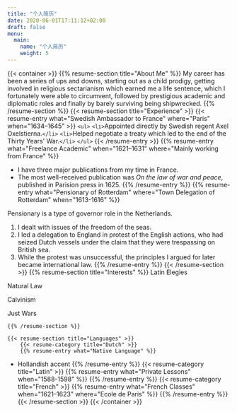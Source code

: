 ```yaml
---
title: "个人简历"
date: 2020-06-01T17:11:12+02:00
draft: false
menu:
  main:
    name: "个人简历"
    weight: 5
---
```

{{< container >}}
    {{% resume-section title="About Me" %}}
My career has been a series of ups and downs, starting out as a child
prodigy, getting involved in religious sectarianism which earned me a
life sentence, which I fortunately were able to circumvent, followed by
prestigious academic and diplomatic roles and finally by barely surviving being
shipwrecked.
    {{% /resume-section %}}
    {{< resume-section title="Experience" >}}
        {{< resume-entry what="Swedish Ambassador to France"
                        where="Paris"
                        when="1634–1645" >}}
            `<ul>`
                `<li>`Appointed directly by Swedish regent Axel Oxelstierna.`</li>`
                `<li>`Helped negotiate a treaty which led to the end of the Thirty
                Years' War.`</li>`
            `</ul>`
        {{< /resume-entry >}}
        {{% resume-entry what="Freelance Academic"
                         when="1621–1631"
                         where="Mainly working from France" %}}

* I have three major publications from my time in France.
* The most well-received publication was *On the law of war and
  peace*, published in Parision press in 1625.
  {{% /resume-entry %}}
  {{% resume-entry what="Pensionary of Rotterdam"
  where="Town Delegation of Rotterdam"
  when="1613-1616" %}}

Pensionary is a type of governor role in the Netherlands.

1. I dealt with issues of the freedom of the seas.
2. I led a delegation to England in protest of the English actions, who had
   seized Dutch vessels under the claim that they were trespassing on British
   sea.
3. While the protest was unsuccessful, the principles I argued for later became
   international law.
   {{% /resume-entry %}}
   {{< /resume-section >}}
   {{% resume-section title="Interests" %}}
   Latin Elegies

Natural Law

Calvinism

Just Wars

    {{% /resume-section %}}

    {{< resume-section title="Languages" >}}
        {{< resume-category title="Dutch" >}}
        {{% resume-entry what="Native Language" %}}

* Hollandish accent
  {{% /resume-entry %}}
  {{< resume-category title="Latin" >}}
  {{% resume-entry what="Private Lessons" when="1588-1598" %}}
  {{% /resume-entry %}}
  {{< resume-category title="French" >}}
  {{% resume-entry what="French Classes" when="1621–1623" where="Ecole de Paris" %}}
  {{% /resume-entry %}}
  {{< /resume-section >}}
  {{< /container >}}
